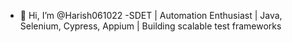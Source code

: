 - 👋 Hi, I’m @Harish061022
-SDET | Automation Enthusiast | Java, Selenium, Cypress, Appium | Building scalable test frameworks

<!---
Harish061022/Harish061022 is a ✨ special ✨ repository because its `README.md` (this file) appears on your GitHub profile.
You can click the Preview link to take a look at your changes.
--->
